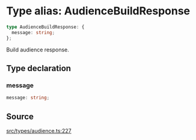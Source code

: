 # Type alias: AudienceBuildResponse

```ts
type AudienceBuildResponse: {
  message: string;
};
```

Build audience response.

## Type declaration

### message

```ts
message: string;
```

## Source

[src/types/audience.ts:227](https://github.com/torque-labs/torque-ts-sdk/blob/60b058a1261e69e5eb8f4ad7130e050df24bb92d/src/types/audience.ts#L227)
